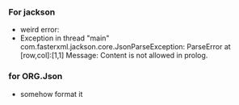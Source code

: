 ### For jackson
- weird error: 
- Exception in thread "main" com.fasterxml.jackson.core.JsonParseException: ParseError at [row,col]:[1,1]
  Message: Content is not allowed in prolog.

### for ORG.Json
- somehow format it